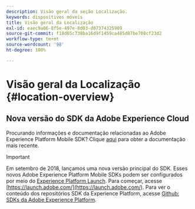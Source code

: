 ```yaml
---
description: Visão geral da seção Localização.
keywords: dispositivos móveis
title: Visão geral da Localização
exl-id: eaec9a06-8f5e-497e-8d03-d07374325909
source-git-commit: f18d65c738ba16d9f1459ca485d87be708cf23d2
workflow-type: tm+mt
source-wordcount: '98'
ht-degree: 100%

---
```


# Visão geral da Localização {#location-overview}

## Nova versão do SDK da Adobe Experience Cloud

Procurando informações e documentação relacionadas ao Adobe Experience Platform Mobile SDK? Clique [aqui](https://aep-sdks.gitbook.io/docs/) para obter a documentação mais recente.

>[!IMPORTANT]
>
>Em setembro de 2018, lançamos uma nova versão principal do SDK. Esses novos Adobe Experience Platform Mobile SDKs podem ser configurados por meio do [Experience Platform Launch](https://www.adobe.com/br/experience-platform/launch.html). Para começar, acesse [https://launch.adobe.com/](https://launch.adobe.com/). Para ver o conteúdo dos repositórios SDK da Experience Platform, acesse [Github: SDKs da Adobe Experience Platform](https://github.com/Adobe-Marketing-Cloud/acp-sdks).
